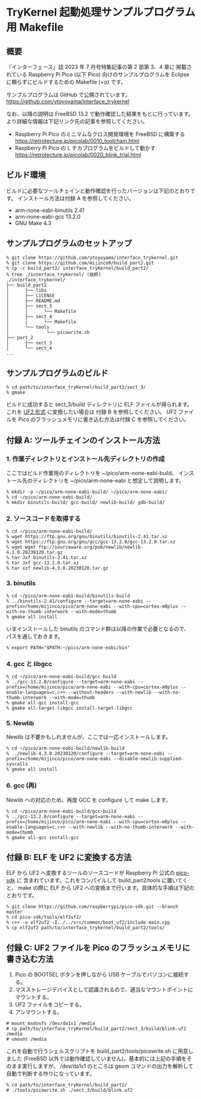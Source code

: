 # TryKernel 起動処理サンプルプログラム用 Makefile

## 概要

『インターフェース』誌 2023 年 7 月号特集記事の第 2 部第 3、4 章に
掲載されている Raspberry Pi Pico (以下 Pico) 向けのサンプルプログラムを
Eclipse に頼らずにビルドするための Makefile (+α) です。

サンプルプログラムは GitHub で公開されています。<br>
https://github.com/ytoyoyama/interface_trykernel

なお、以降の説明は FreeBSD 13.2 で動作確認した結果をもとに行っています。
より詳細な情報は下記リンク先の記事を参照してください。

- Raspberry Pi Pico のミニマムなクロス開発環境を FreeBSD に構築する<br>
  https://retrotecture.jp/picolab/0010_toolchain.html
- Raspberry Pi Pico の L チカプログラムをビルドして動かす<br>
  https://retrotecture.jp/picolab/0020_blink_trial.html

## ビルド環境

ビルドに必要なツールチェインと動作確認を行ったバージョンは下記のとおりです。
インストール方法は付録 A を参照してください。

- arm-none-eabi-binutils 2.41
- arm-none-eabi-gcc 13.2.0
- GNU Make 4.3

## サンプルプログラムのセットアップ

```
% git clone https://github.com/ytoyoyama/interface_trykernel.git
% git clone https://github.com/mijinco0/build_part2.git
% cp -r build_part2/ interface_tryKernel/build_part2/
% tree ./interface_tryKernel/ (抜粋)
./interface_trykernel/
├── build_part2
│      ├── libs
│      ├── LICENSE
│      ├── README.md
│      ├── sect_3
│      │      └── Makefile
│      ├── sect_4
│      │      └── Makefile
│      └── tools
│              └── picowrite.sh
├── part_2
│      ├── sect_3
│      └── sect_4
...
```

## サンプルプログラムのビルド

```
% cd path/to/interface_tryKernel/build_part2/sect_3/
% gmake
```

ビルドに成功すると sect_3/build ディレクトリに ELF ファイルが得られます。
これを [UF2 形式](https://github.com/microsoft/uf2) に変換したい場合は
付録 B を参照してください。
UF2 ファイルを Pico のフラッシュメモリに書き込む方法は付録 C を参照してください。

## 付録 A: ツールチェインのインストール方法

### 1. 作業ディレクトリとインストール先ディレクトリの作成

ここではビルド作業用のディレクトリを ~/pico/arm-none-eabi-build、
インストール先のディレクトリを ~/pico/arm-none-eabi と想定して説明します。

```
% mkdir -p ~/pico/arm-none-eabi-build/ ~/pico/arm-none-eabi/
% cd ~/pico/arm-none-eabi-build/
% mkdir binutils-build/ gcc-build/ newlib-build/ gdb-build/
```

### 2. ソースコードを取得する

```
% cd ~/pico/arm-none-eabi-build/
% wget https://ftp.gnu.org/gnu/binutils/binutils-2.41.tar.xz
% wget https://ftp.gnu.org/gnu/gcc/gcc-13.2.0/gcc-13.2.0.tar.xz
% wget wget ftp://sourceware.org/pub/newlib/newlib-4.3.0.20230120.tar.gz
% tar Jxf binutils-2.41.tar.xz
% tar Jxf gcc-13.2.0.tar.xz
% tar xzf newlib-4.3.0.20230120.tar.gz
```

### 3. binutils

```
% cd ~/pico/arm-none-eabi-build/binutils-build
% ../binutils-2.41/configure --target=arm-none-eabi --prefix=/home/mijinco/pico/arm-none-eabi --with-cpu=cortex-m0plus --with-no-thumb-interwork --with-mode=thumb
% gmake all install
```

いまインストールした binutils のコマンド群は以降の作業で必要となるので、
パスを通しておきます。

```
% export PATH="$PATH:~/pico/arm-none-eabi/bin"
```

### 4. gcc と libgcc

```
% cd ~/pico/arm-none-eabi-build/gcc-build
% ../gcc-13.2.0/configure --target=arm-none-eabi --prefix=/home/mijinco/pico/arm-none-eabi --with-cpu=cortex-m0plus --enable-languages=c,c++ --without-headers --with-newlib --with-no-thumb-interwork --with-mode=thumb
% gmake all-gcc install-gcc
% gmake all-target-libgcc install-target-libgcc
```
### 5. Newlib

Newlib は不要かもしれませんが、ここでは一応インストールします。

```
% cd ~/pico/arm-none-eabi-build/newlib-build
% ../newlib-4.3.0.20230120/configure --target=arm-none-eabi --prefix=/home/mijinco/pico/arm-none-eabi --disable-newlib-supplied-syscalls
% gmake all install
```

### 6. gcc (再)

Newlib への対応のため、再度 GCC を configure して make します。

```
% cd ~/pico/arm-none-eabi-build/gcc-build
% ../gcc-13.2.0/configure --target=arm-none-eabi --prefix=/home/mijinco/pico/arm-none-eabi --with-cpu=cortex-m0plus --enable-languages=c,c++ --with-newlib --with-no-thumb-interwork --with-mode=thumb
% gmake all-gcc install-gcc
```

## 付録 B: ELF を UF2 に変換する方法

ELF から UF2 へ変換するツールのソースコードが Raspberry Pi 公式の
[pico-sdk](https://github.com/raspberrypi/pico-sdk/) に
含まれています。これをコンパイルして build_part2/tools に置いてくと、
make の際に ELF から UF2 への変換まで行います。具体的な手順は下記のとおりです。

```
% git clone https://github.com/raspberrypi/pico-sdk.git --branch master
% cd pico-sdk/tools/elf2uf2/
% c++ -o elf2uf2 -I../../src/common/boot_uf2/include main.cpp
% cp elf2uf2 path/to/interface_trykernel/build_part2/tools/
```

## 付録 C: UF2 ファイルを Pico のフラッシュメモリに書き込む方法

1. Pico の BOOTSEL ボタンを押しながら USB ケーブルでパソコンに接続する。
2. マスストレージデバイスとして認識されるので、適当なマウントポイントにマウントする。
3. UF2 ファイルをコピーする。
4. アンマウントする。

```
# mount_msdosfs /dev/da1s1 /media
# cp path/to/interface_tryKernel/build_part2/sect_3/build/blink.uf2 /media
# umount /media
```

これを自動で行うシェルスクリプトを build_part2/tools/picowrite.sh に用意しました
(FreeBSD 以外では動作確認していません)。基本的には上記の手順をそのまま実行しますが、
/dev/da1s1 のところは geom コマンドの出力を解析して自動で判断する作りになっています。

```
% cd path/to/interface_tryKernel/build_part2/
# ./tools/picowrite.sh ./sect_3/build/blink.uf2
```

